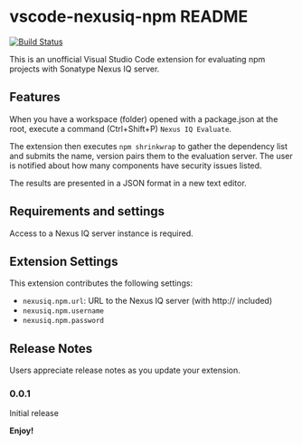 # vscode-nexusiq-npm README

[![Build Status](https://travis-ci.org/jborza/vscode-nexusiq-npm.svg?branch=master)](https://travis-ci.org/jborza/vscode-nexusiq-npm)

This is an unofficial Visual Studio Code extension for evaluating npm projects with Sonatype Nexus IQ server.

## Features

When you have a workspace (folder) opened with a package.json at the root, execute a command (Ctrl+Shift+P) `Nexus IQ Evaluate`. 

The extension then executes `npm shrinkwrap` to gather the dependency list and submits the name, version pairs them to the evaluation server. The user is notified about how many components have security issues listed.

The results are presented in a JSON format in a new text editor.

## Requirements and settings

Access to a Nexus IQ server instance is required. 

## Extension Settings

This extension contributes the following settings:
* `nexusiq.npm.url`: URL to the Nexus IQ server (with http:// included)
* `nexusiq.npm.username`
* `nexusiq.npm.password`
 

## Release Notes

Users appreciate release notes as you update your extension.

### 0.0.1

Initial release

**Enjoy!**